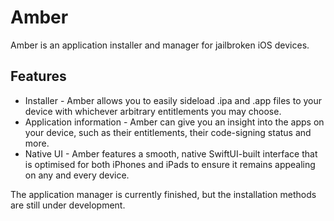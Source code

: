 # Amber
Amber is an application installer and manager for jailbroken iOS devices.

## Features
* Installer - Amber allows you to easily sideload .ipa and .app files to your device with whichever arbitrary entitlements you may choose.
* Application information - Amber can give you an insight into the apps on your device, such as their entitlements, their code-signing status and more.
* Native UI - Amber features a smooth, native SwiftUI-built interface that is optimised for both iPhones and iPads to ensure it remains appealing on any and every device.

The application manager is currently finished, but the installation methods are still under development.
